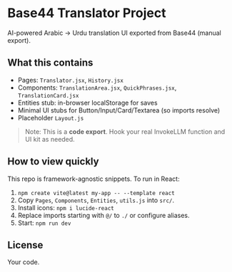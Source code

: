# Base44 Translator Project

AI-powered Arabic → Urdu translation UI exported from Base44 (manual export).

## What this contains
- Pages: `Translator.jsx`, `History.jsx`
- Components: `TranslationArea.jsx`, `QuickPhrases.jsx`, `TranslationCard.jsx`
- Entities stub: in-browser localStorage for saves
- Minimal UI stubs for Button/Input/Card/Textarea (so imports resolve)
- Placeholder `Layout.js`

> Note: This is a **code export**. Hook your real InvokeLLM function and UI kit as needed.

## How to view quickly
This repo is framework-agnostic snippets. To run in React:
1. `npm create vite@latest my-app -- --template react`
2. Copy `Pages`, `Components`, `Entities`, `utils.js` into `src/`.
3. Install icons: `npm i lucide-react`
4. Replace imports starting with `@/` to `./` or configure aliases.
5. Start: `npm run dev`

## License
Your code.
